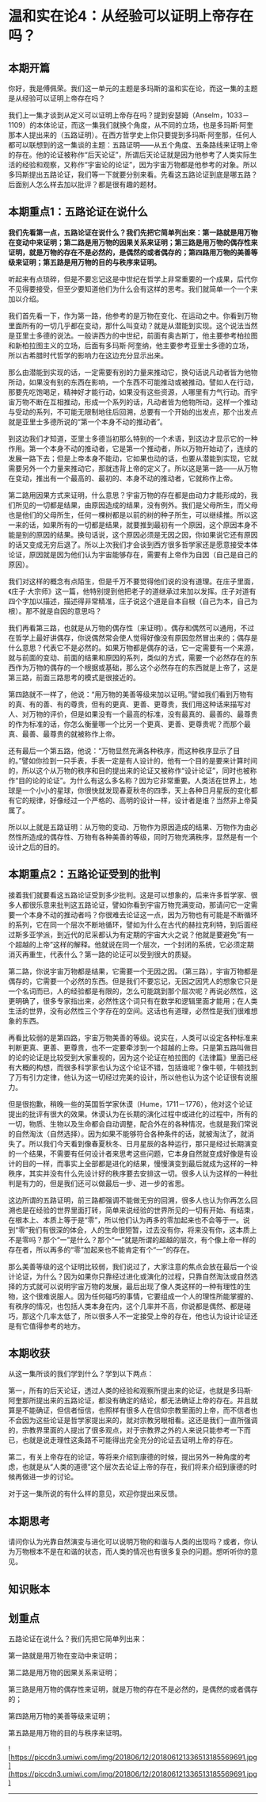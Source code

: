 # 温和实在论4：从经验可以证明上帝存在吗？

## 本期开篇

你好，我是傅佩荣。我们这一单元的主题是多玛斯的温和实在论，而这一集的主题是从经验可以证明上帝存在吗？

我们上一集才谈到从定义可以证明上帝存在吗？提到安瑟姆（Anselm，1033－1109）的本体论证，而这一集我们就换个角度，从不同的立场，也是多玛斯·阿奎那本人提出来的（五路证明）。在西方哲学史上你只要提到多玛斯·阿奎那，任何人都可以联想到的这一集谈的主题：五路证明——从五个角度、五条路线来证明上帝的存在。他的论证被称作“后天论证”，所谓后天论证就是因为他参考了人类实际生活的经验和观察，又称作“宇宙论的论证”，因为宇宙万物都是他参考的对象。所以多玛斯提出五路论证，我们等一下就要分别来看。先看这五路论证到底是哪五路？后面别人怎么样去加以批评？都是很有趣的题材。

## 本期重点1：五路论证在说什么

 **我们先看第一点，五路论证在说什么？我们先把它简单列出来：第一路就是用万物在变动中来证明；第二路是用万物的因果关系来证明；第三路是用万物的偶存性来证明，就是万物的存在不是必然的，是偶然的或者偶存的；第四路用万物的美善等级来证明；第五路是用万物的目的与秩序来证明。**

听起来有点琐碎，但是不要忘记这是中世纪在哲学上非常重要的一个成果，后代你不见得要接受，但至少要知道他们为什么会有这样的思考。我们就简单一个一个来加以介绍。

我们首先看一下，作为第一路，他参考的是万物在变化、在运动之中。你看到万物里面所有的一切几乎都在变动，那什么叫变动？就是从潜能到实现。这个说法当然是亚里士多德的说法。一般讲西方的中世纪，前面有奥古斯丁，他主要参考柏拉图和新柏拉图主义的立场，后面有多玛斯·阿奎纳，他主要参考亚里士多德的立场，所以古希腊时代哲学的影响力在这边充分显示出来。

那么由潜能到实现的话，一定需要有别的力量来推动它，换句话说凡动者皆为他物所动，如果没有别的东西在影响，一个东西不可能推动或被推动。譬如人在行动，那要先吃饱喝足，精神好才能行动，如果没有这些资源，人哪里有力气行动。而宇宙万物不断在互相推动，形成一个系列的话，凡动者皆为他物所动，这样一个推动与受动的系列，不可能无限制地往后回溯，总要有一个开始的出发点，那个出发点就是亚里士多德所说的“第一个本身不动的推动者”。

到这边我们才知道，亚里士多德当初那么特别的一个术语，到这边才显示它的一种作用。第一个本身不动的推动者，它是第一个推动者，所以万物开始动了，连续的发展一路下去；但是上帝本身不能动，它如果也动的话，也要从潜能到实现，它就需要另外一个力量来推动它，那就违背上帝的定义了。所以这是第一路——从万物在变动，推出有一个最高的、最初的、本身不动的推动者，它就称作上帝。

第二路用因果方式来证明，什么意思？宇宙万物的存在都是由动力才能形成的，我们所见的一切都是结果，由原因造成的结果，没有例外。我们是父母所生，而父母也是他们的父母所生，任何一棵树都是以前的树的种子所生，可以继续推。所以这一来的话，如果所有的一切都是结果，就要推到最初有一个原因，这个原因本身不能是别的原因的结果。换句话说，这个原因必须是无因之因，你如果说它还有原因的话又变成无穷后退了。所以上次我们才会谈到西方很多哲学家还是愿意接受本体论证，原因就是因为他们认为宇宙能够存在，需要有上帝作为自因（自己是自己的原因）。

我们对这样的概念有点陌生，但是千万不要觉得他们说的没有道理。在庄子里面，《庄子·大宗师》这一篇，他特别提到他把老子的道继承过来加以发挥。庄子对道有四个字加以描述，描述得非常精准，庄子说这个道是自本自根（自己为本，自己为根）。那不就是自因的意思吗？

我们再看第三路，也就是从万物的偶存性（来证明）。偶存和偶然可以通用，不过在哲学上最好讲偶存，你说偶然常会使人觉得好像没有原因忽然冒出来的；偶存是什么意思？代表它不是必然的。如果万物都是偶存的话，它一定需要有一个来源，就与前面的变动、前面的结果和原因的系列，类似的方式，需要一个必然存在的东西作为万物的偶存的一个根据或基础，那么这个必然存在的东西就是上帝了，这是第三路，前面三路思考的模式是很接近的。

第四路就不一样了，他说：“用万物的美善等级来加以证明。”譬如我们看到万物有的真、有的善、有的尊贵，但有的更真、更善、更尊贵，我们用这种话来描写对人、对万物的评价，但是如果没有一个最高的标准，没有最真的、最善的、最尊贵的作为标准的话，你怎么衡量哪一个比另一个更真、更善、更尊贵呢？而那个最真、最善、最尊贵的就被称作上帝。

还有最后一个第五路，他说：“万物显然充满各种秩序，而这种秩序显示了目的。”譬如你捡到一只手表，手表一定是有人设计的，他有一个目的是要来计算时间的，所以这个从万物的秩序和目的提出来的论证又被称作“设计论证”，同时也被称作“目的论的论证”。为什么有这么多名称？因为它非常重要。人类活在世界上，地球是一个小小的星球，你很快就发现春夏秋冬的四季，天上各种日月星辰的变化都有它的规律，好像经过一个严格的、高明的设计一样，设计者是谁？当然非上帝莫属了。

所以以上就是五路证明：从万物的变动、万物作为原因造成的结果、万物作为由必然性所造成的偶存性、万物有各种美善的等级，同时万物充满秩序，显然是有一个设计之后的目的。

## 本期重点2：五路论证受到的批判

接着我们就要看这五路论证受到多少批判。这是可以想象的，后来许多哲学家、很多人都很乐意来批判这五路论证，譬如你看到宇宙万物充满变动，那请问它一定需要一个本身不动的推动者吗？你很难去论证这一点，因为万物也有可能是不断循环的系列，它在同一个层次不断地循环，譬如为什么在古代的赫拉克利特，到后面经过斯多亚学派，到近代的尼采都认为有定期的宇宙大火之说？他就是要避免“有一个超越的上帝”这样的解释。他就说在同一个层次，一个封闭的系统，它必须定期消灭再重生，代表什么？第一路的论证可以受到很大的质疑。

第二路，你说宇宙万物都是结果，它需要一个无因之因。（第三路），宇宙万物都是偶存的，它需要一个必然的东西。但是我们不要忘记，无因之因凭人的想象它只是一个名词而已，人的经验都是有限的，怎么可能跳到那个层次呢？再说必然性，这更明确了，很多专家指出来，必然性这个词只有在数学和逻辑里面才能用；在人类生活的世界，没有必然性三个字存在的空间。这话也有道理，必然性是我们很难想象的东西。

再看比较弱的是第四路，宇宙万物美善的等级。说实在，人类可以设定各种标准来判断更真、更善、更尊贵，也不一定要牵涉到一个超越的上帝。只是第五路叫做目的论的论证是比较受到大家重视的，因为这个论证在柏拉图的《法律篇》里面已经有大概的构想，而很多科学家也认为这个论证不错，包括谁呢？像牛顿，牛顿找到了万有引力定律，他认为这一切经过完美的设计，所以他也认为这个论证很有说服力。

但是很抱歉，稍晚一些的英国哲学家休谟（Hume，1711－1776），他对这个论证提出的批评有很大的效果。休谟认为在长期的演化过程中或进化的过程中，所有的一切，物质、生物以及生命都会自动调整，配合外在的各种情况，也就是我们常说的自然淘汰（自然选择）。因为如果不能够符合各种条件的话，就被淘汰了，就消失了。所以我们今天看到像春夏秋冬、日月星辰的各种运行，那只是经过长期演变的一个结果，不需要有任何设计者来思考这些问题，它本身自然就变成好像是有设计的目的一样，而事实上全部都是进化的结果，慢慢演变到最后就成为这样的一种秩序，其实并没有什么先设计好的秩序要去安排这一切。很多人认为这样的一种批判是有力的，但是我们还可以做最后一步、进一步的省思。

这边所谓的五路证明，前三路都强调不能做无穷的回溯，很多人也认为你再怎么回溯也是在经验的世界里面打转，简单来说经验的世界所见的一切有开始、有结束，在根本上、本质上等于是“零”，所以他们认为再多的零加起来也不会等于一。说到“零”我们有很深的体会，人的生命很短暂，过去没有你，将来没有你，这本质上不是零吗？那个“一”是什么？那个“一”就是所谓的超越的层次，有个像上帝一样的存在者，所以再多的“零”加起来也不能肯定有个“一”的存在。

那么美善等级的这个证明比较弱，我们说过了，大家注意的焦点会放在最后一个设计论证，为什么？因为如果你只靠经过进化或演化的过程，只靠自然淘汰或自然选择的方式就可以说明宇宙万物的发展，最后出现了像人类这样的一种有理性的生物，这个很难说服人。因为任何碰巧的事情，它要组成一个人的理性所能掌握的、有秩序的情况，也包括人类本身在内，这个几率并不高，你说都是偶然、都是碰巧，那这个几率太低了，所以很多人不一定接受上帝的存在，他也认为设计论证还是有它值得参考的地方。

## 本期收获

从这一集所谈的我们学到什么？学到以下两点：

第一，所有的后天论证，透过人类的经验和观察所提出来的论证，也就是多玛斯·阿奎那所提出来的五路论证，都没有确定的结论，都无法确证上帝的存在。并且就算是不能确证，但信者恒信，也照样有很多人在信仰宗教里面的上帝，而不信者也不会因为这些论证是哲学家提出来的，就对宗教另眼相看。这还是我们一直所强调的，宗教界里面的人提出了很多观点，对于宗教界之外的人来说只能参考一下而已，也就是说走理性这条路不可能得出完全充分的论证去证明上帝的存在。

第二，有关上帝存在的论证，等将来介绍到康德的时候，提出另外一种角度的考虑，也就是从“人类的道德”这个层次去论证上帝的存在，我们将来介绍到康德的时候再做进一步的讨论。

对于这一集所说的有什么样的意见，欢迎你提出来反馈。

## 本期思考

请问你认为光靠自然演变与进化可以说明万物的和谐与人类的出现吗？或者，你认为万物根本不是在和谐的状态，而人类的情况也有很多复杂的问题。想听听你的意见。

## 知识账本

## 划重点

五路论证在说什么？我们先把它简单列出来：

第一路就是用万物在变动中来证明；

第二路是用万物的因果关系来证明；

第三路是用万物的偶存性来证明，就是万物的存在不是必然的，是偶然的或者偶存的；

第四路用万物的美善等级来证明；

第五路是用万物的目的与秩序来证明。

![https://piccdn3.umiwi.com/img/201806/12/201806121336513185569691.jpg](https://piccdn3.umiwi.com/img/201806/12/201806121336513185569691.jpg)

---
